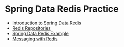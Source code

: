 # Spring Data Redis Practice

- [Introduction to Spring Data Redis](/src/main/java/seo/dale/practice/spring/data/redis/student)
- [Redis Repositories](/src/main/java/seo/dale/practice/spring/data/redis/person)
- [Spring Data Redis Example](/src/main/java/seo/dale/practice/spring/data/redis/person2)
- [Messaging with Redis](/src/main/java/seo/dale/practice/spring/data/redis/messaging)